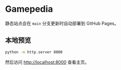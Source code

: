 # Gamepedia

静态站点会在 `main` 分支更新时自动部署到 GitHub Pages。

## 本地预览

```bash
python -m http.server 8000
```

然后访问 <http://localhost:8000> 查看主页。
